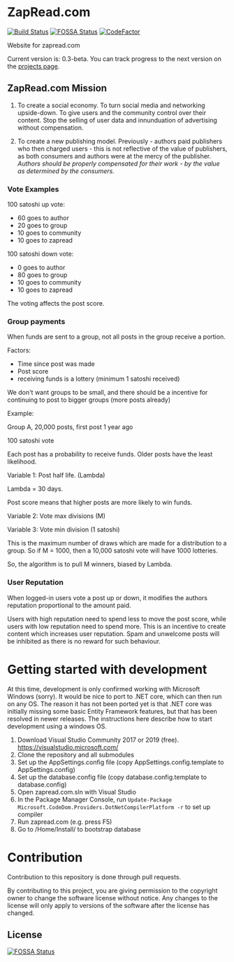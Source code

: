 # ZapRead.com

[![Build Status](https://dev.azure.com/horndev/Coinpanic/_apis/build/status/ZapRead-ASP.NET-CI?branchName=master)](https://dev.azure.com/horndev/Coinpanic/_build/latest?definitionId=2&branchName=master)
[![FOSSA Status](https://app.fossa.io/api/projects/git%2Bgithub.com%2FHorndev%2Fzapread.com.svg?type=shield)](https://app.fossa.io/projects/git%2Bgithub.com%2FHorndev%2Fzapread.com?ref=badge_shield)
[![CodeFactor](https://www.codefactor.io/repository/github/horndev/zapread.com/badge/master)](https://www.codefactor.io/repository/github/horndev/zapread.com/overview/master)

Website for zapread.com

Current version is: 0.3-beta.  You can track progress to the next version on the [projects page](https://github.com/Horndev/zapread.com/projects).

## ZapRead.com Mission

1) To create a social economy.  To turn social media and networking upside-down.  To give users and the community control over their content.  Stop the selling of user data and innunduation of advertising without compensation.

2) To create a new publishing model.  Previously - authors paid publishers who then charged users - this is not reflective of the value of publishers, as both consumers and authors were at the mercy of the publisher.  *Authors should be properly compensated for their work - by the value as determined by the consumers.*

### Vote Examples

100 satoshi up vote:

* 60 goes to author
* 20 goes to group
* 10 goes to community
* 10 goes to zapread

100 satoshi down vote:

* 0 goes to author
* 80 goes to group
* 10 goes to community
* 10 goes to zapread

The voting affects the post score. 

### Group payments

When funds are sent to a group, not all posts in the group receive a portion.

Factors: 

* Time since post was made
* Post score
* receiving funds is a lottery (minimum 1 satoshi received)

We don't want groups to be small, and there should be a incentive for continuing to post to bigger groups (more posts already)

Example:

Group A, 20,000 posts, first post 1 year ago

100 satoshi vote

Each post has a probability to receive funds.  Older posts have the least likelihood.

Variable 1:  Post half life.  (Lambda)

Lambda = 30 days.

Post score means that higher posts are more likely to win funds.

Variable 2:  Vote max divisions (M)

Variable 3:  Vote min division (1 satoshi)

This is the maximum number of draws which are made for a distribution to a group.  So if M = 1000, then a 10,000 satoshi vote will have 1000 lotteries.

So, the algorithm is to pull M winners, biased by Lambda.

### User Reputation

When logged-in users vote a post up or down, it modifies the authors reputation proportional to the amount paid.

Users with high reputation need to spend less to move the post score, while users with low reputation need to spend more.  This is an incentive to create content which increases user reputation.  Spam and unwelcome posts will be inhibited as there is no reward for such behaviour.

# Getting started with development

At this time, development is only confirmed working with Microsoft Windows (sorry).  It would be nice to port to .NET core, which can then run on any OS.  The reason it has not been ported yet is that .NET core was initially missing some basic Entity Framework features, but that has been resolved in newer releases.  The instructions here describe how to start development using a windows OS.

1.  Download Visual Studio Community 2017 or 2019 (free).  https://visualstudio.microsoft.com/
1.  Clone the repository and all submodules
1.  Set up the AppSettings.config file (copy AppSettings.config.template to AppSettings.config)
1.  Set up the database.config file (copy database.config.template to database.config)
1.  Open zapread.com.sln with Visual Studio
1.  In the Package Manager Console, run `Update-Package Microsoft.CodeDom.Providers.DotNetCompilerPlatform -r` to set up compiler
1.  Run zapread.com (e.g. press F5)
1.  Go to /Home/Install/ to bootstrap database

# Contribution

Contribution to this repository is done through pull requests.  

By contributing to this project, you are giving permission to the copyright owner to change the software license without notice.  Any changes to the license will only apply to versions of the software after the license has changed.

## License

[![FOSSA Status](https://app.fossa.io/api/projects/git%2Bgithub.com%2FHorndev%2Fzapread.com.svg?type=large)](https://app.fossa.io/projects/git%2Bgithub.com%2FHorndev%2Fzapread.com?ref=badge_large)
